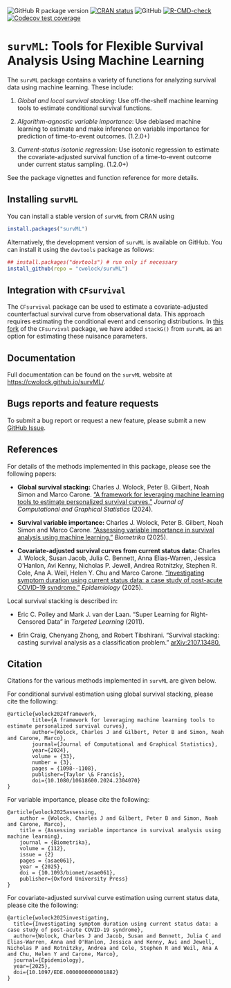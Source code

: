 
<!-- README.md is generated from README.Rmd. Please edit that file -->

<!-- badges: start  -->

![GitHub R package
version](https://img.shields.io/github/r-package/v/cwolock/survML)
[![CRAN
status](https://www.r-pkg.org/badges/version/survML)](https://CRAN.R-project.org/package=survML)
![GitHub](https://img.shields.io/github/license/cwolock/survML)
[![R-CMD-check](https://github.com/cwolock/survML/actions/workflows/R-CMD-check.yml/badge.svg)](https://github.com/cwolock/survML/actions/workflows/R-CMD-check.yml)
[![Codecov test
coverage](https://codecov.io/gh/cwolock/survML/branch/main/graph/badge.svg)](https://app.codecov.io/gh/cwolock/survML?branch=main)

<!-- badges: end -->

# `survML`: Tools for Flexible Survival Analysis Using Machine Learning

The `survML` package contains a variety of functions for analyzing
survival data using machine learning. These include:

1.  *Global and local survival stacking*: Use off-the-shelf machine
    learning tools to estimate conditional survival functions.

2.  *Algorithm-agnostic variable importance*: Use debiased machine
    learning to estimate and make inference on variable importance for
    prediction of time-to-event outcomes. (1.2.0+)

3.  *Current-status isotonic regression*: Use isotonic regression to
    estimate the covariate-adjusted survival function of a time-to-event
    outcome under current status sampling. (1.2.0+)

See the package vignettes and function reference for more details.

## Installing `survML`

You can install a stable version of `survML` from CRAN using

``` r
install.packages("survML")
```

Alternatively, the development version of `survML` is available on
GitHub. You can install it using the `devtools` package as follows:

``` r
## install.packages("devtools") # run only if necessary
install_github(repo = "cwolock/survML")
```

## Integration with `CFsurvival`

The `CFsurvival` package can be used to estimate a covariate-adjusted
counterfactual survival curve from observational data. This approach
requires estimating the conditional event and censoring distributions.
In [this fork](https://github.com/cwolock/CFsurvival) of the
`CFsurvival` package, we have added `stackG()` from `survML` as an
option for estimating these nuisance parameters.

## Documentation

Full documentation can be found on the `survML` website at
<https://cwolock.github.io/survML/>.

## Bugs reports and feature requests

To submit a bug report or request a new feature, please submit a new
[GitHub Issue](https://github.com/cwolock/survML/issues).

## References

For details of the methods implemented in this package, please see the
following papers:

- **Global survival stacking:** Charles J. Wolock, Peter B. Gilbert,
  Noah Simon and Marco Carone. [“A framework for leveraging machine
  learning tools to estimate personalized survival
  curves.”](https://doi.org/10.1080/10618600.2024.2304070) *Journal of
  Computational and Graphical Statistics* (2024).

- **Survival variable importance:** Charles J. Wolock, Peter B. Gilbert,
  Noah Simon and Marco Carone. [“Assessing variable importance in
  survival analysis using machine
  learning.”](https://doi.org/10.1093/biomet/asae061) *Biometrika*
  (2025).

- **Covariate-adjusted survival curves from current status data:**
  Charles J. Wolock, Susan Jacob, Julia C. Bennett, Anna Elias-Warren,
  Jessica O’Hanlon, Avi Kenny, Nicholas P. Jewell, Andrea Rotnitzky,
  Stephen R. Cole, Ana A. Weil, Helen Y. Chu and Marco Carone.
  [“Investigating symptom duration using current status data: a case
  study of post-acute COVID-19
  syndrome.”](https://doi.org/10.1097/EDE.0000000000001882)
  *Epidemiology* (2025).

Local survival stacking is described in:

- Eric C. Polley and Mark J. van der Laan. “Super Learning for
  Right-Censored Data” in *Targeted Learning* (2011).

- Erin Craig, Chenyang Zhong, and Robert Tibshirani. “Survival stacking:
  casting survival analysis as a classification problem.”
  [arXiv:2107.13480.](https://arxiv.org/abs/2107.13480)

## Citation

Citations for the various methods implemented in `survML` are given
below.

For conditional survival estimation using global survival stacking,
please cite the following:

    @article{wolock2024framework,
            title={A framework for leveraging machine learning tools to estimate personalized survival curves},
            author={Wolock, Charles J and Gilbert, Peter B and Simon, Noah and Carone, Marco},
            journal={Journal of Computational and Graphical Statistics},
            year={2024},
            volume = {33},
            number = {3},
            pages = {1098--1108},
            publisher={Taylor \& Francis},
            doi={10.1080/10618600.2024.2304070}
    }

For variable importance, please cite the following:

    @article{wolock2025assessing,
        author = {Wolock, Charles J and Gilbert, Peter B and Simon, Noah and Carone, Marco},
        title = {Assessing variable importance in survival analysis using machine learning},
        journal = {Biometrika},
        volume = {112},
        issue = {2}
        pages = {asae061},
        year = {2025},
        doi = {10.1093/biomet/asae061},
        publisher={Oxford University Press}
    }

For covariate-adjusted survival curve estimation using current status
data, please cite the following:

    @article{wolock2025investigating,
      title={Investigating symptom duration using current status data: a case study of post-acute COVID-19 syndrome},
      author={Wolock, Charles J and Jacob, Susan and Bennett, Julia C and Elias-Warren, Anna and O'Hanlon, Jessica and Kenny, Avi and Jewell, Nicholas P and Rotnitzky, Andrea and Cole, Stephen R and Weil, Ana A and Chu, Helen Y and Carone, Marco},
      journal={Epidemiology},
      year={2025},
      doi={10.1097/EDE.0000000000001882}
    }

